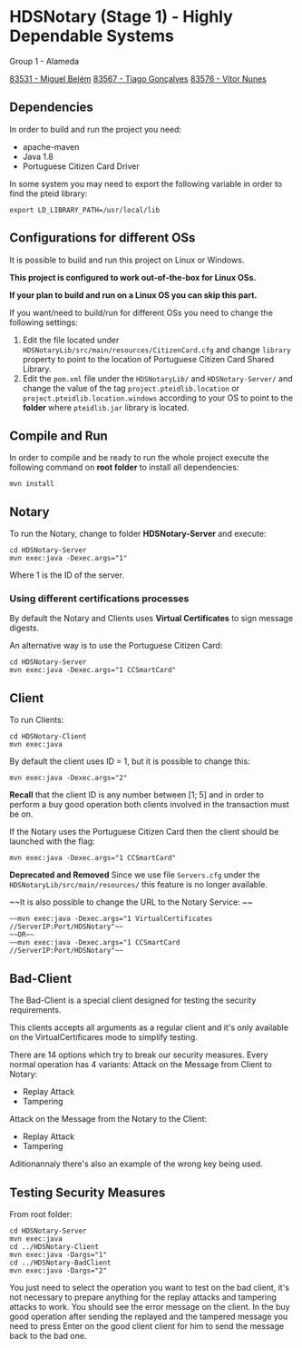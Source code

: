 # HDSNotary (Stage 1) - Highly Dependable Systems

Group 1 - Alameda

[83531 - Miguel Belém](mailto:miguelbelem@tecnico.ulisboa.pt)
[83567 - Tiago Gonçalves](mailto:tiago.miguel.c.g@tecnico.ulisboa.pt)
[83576 - Vítor Nunes](mailto:vitor.sobrinho.nunes@tecnico.ulisboa.pt)

## Dependencies
In order to build and run the project you need:
* apache-maven
* Java 1.8
* Portuguese Citizen Card Driver

In some system you may need to export the following variable in order
to find the pteid library:

    export LD_LIBRARY_PATH=/usr/local/lib

## Configurations for different OSs
It is possible to build and run this project on Linux or Windows.

**This project is configured to work out-of-the-box for Linux OSs.**

**If your plan to build and run on a Linux OS you can skip this part.**

If you want/need to build/run for different OSs you need to change the following settings:

1.  Edit the file located under `HDSNotaryLib/src/main/resources/CitizenCard.cfg` and
change `library` property to point to the location of Portuguese Citizen Card
Shared Library.
2.  Edit the `pom.xml` file under the `HDSNotaryLib/` and `HDSNotary-Server/` and
change the value of the tag `project.pteidlib.location` or 
`project.pteidlib.location.windows` according to your OS to point to the 
**folder** where `pteidlib.jar` library is located.

## Compile and Run
In order to compile and be ready to run the whole project execute the following 
command on **root folder** to install all dependencies:

    mvn install
    
## Notary
To run the Notary, change to folder **HDSNotary-Server** and execute:

    cd HDSNotary-Server
    mvn exec:java -Dexec.args="1"
    
Where 1 is the ID of the server.
    
### Using different certifications processes
By default the Notary and Clients uses **Virtual Certificates** to sign message 
digests.

An alternative way is to use the Portuguese Citizen Card:

    cd HDSNotary-Server
    mvn exec:java -Dexec.args="1 CCSmartCard"

## Client
To run Clients:

    cd HDSNotary-Client
    mvn exec:java
    
By default the client uses ID = 1, but it is possible to change this:
    
    mvn exec:java -Dexec.args="2"

**Recall** that the client ID is any number between [1; 5] and in order to perform a buy good operation both clients involved in the transaction must be on. 
    
If the Notary uses the Portuguese Citizen Card then the client should be launched
with the flag:

    mvn exec:java -Dexec.args="1 CCSmartCard"
    
**Deprecated and Removed** Since we use file `Servers.cfg` under the `HDSNotaryLib/src/main/resources/` this
feature is no longer available.

~~It is also possible to change the URL to the Notary Service: ~~

    ~~mvn exec:java -Dexec.args="1 VirtualCertificates //ServerIP:Port/HDSNotary"~~
    ~~OR~~
    ~~mvn exec:java -Dexec.args="1 CCSmartCard //ServerIP:Port/HDSNotary"~~
        
   
## Bad-Client
The Bad-Client is a special client designed for testing the security requirements.

This clients accepts all arguments as a regular client and it's only available on the VirtualCertificares mode to simplify testing.

There are 14 options which try to break our security measures. Every normal operation has 4 variants:
Attack on the Message from Client to Notary:
* Replay Attack
* Tampering

Attack on the Message from the Notary to the Client:
* Replay Attack 
* Tampering

Aditionannaly there's also an example of the wrong key being used.

## Testing Security Measures
From root folder:

    cd HDSNotary-Server
    mvn exec:java
    cd ../HDSNotary-Client
    mvn exec:java -Dargs="1"
    cd ../HDSNotary-BadClient
    mvn exec:java -Dargs="2"

You just need to select the operation you want to test on the bad client, it's not necessary to prepare anything for the replay attacks and tampering attacks to work. You should see the error message on the client. In the buy good operation after sending the replayed and the tampered message you need to press Enter on the good client client for him to send the message back to the bad one.
